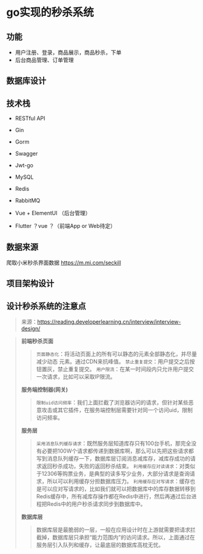 # go实现的秒杀系统



## 功能

- 用户注册、登录，商品展示，商品秒杀，下单
- 后台商品管理、订单管理

## 数据库设计



## 技术栈

- RESTful API

- Gin

- Gorm

- Swagger

- Jwt-go

- MySQL

- Redis

- RabbitMQ

- Vue + ElementUI （后台管理）

- Flutter ？vue ？（前端App or Web待定）

  

## 数据来源

爬取小米秒杀界面数据 https://m.mi.com/seckill



## 项目架构设计



## 设计秒杀系统的注意点

> 来源：https://reading.developerlearning.cn/interview/interview-design/

> **前端秒杀页面**
>
> > `页面静态化`：将活动页面上的所有可以静态的元素全部静态化，并尽量减少动态 元素。通过CDN来抗峰值。
> > `禁止重复提交`：用户提交之后按钮置灰，禁止重复提交。
> > `用户限流`：在某一时间段内只允许用户提交一次请求，比如可以采取IP限流。
>
> **服务端控制器(网关)**
>
> > `限制uid访问频率`：我们上面拦截了浏览器访问的请求，但针对某些恶意攻击或其它插件，在服务端控制层需要针对同一个访问uid，限制访问频率。
>
> **服务层**
>
> > `采用消息队列缓存请求`：既然服务层知道库存只有100台手机，那完全没有必要把100W个请求都传递到数据库啊，那么可以先把这些请求都写到消息队列缓存一下，数据库层订阅消息减库存，减库存成功的请求返回秒杀成功，失败的返回秒杀结束。
> > `利用缓存应对读请求`：对类似于12306等购票业务，是典型的读多写少业务，大部分请求是查询请求，所以可以利用缓存分担数据库压力。
> > `利用缓存应对写请求`：缓存也是可以应对写请求的，比如我们就可以把数据库中的库存数据转移到Redis缓存中，所有减库存操作都在Redis中进行，然后再通过后台进程把Redis中的用户秒杀请求同步到数据库中。
>
> **数据库层**
>
> > 数据库层是最脆弱的一层，一般在应用设计时在上游就需要把请求拦截掉，数据库层只承担“能力范围内”的访问请求。所以，上面通过在服务层引入队列和缓存，让最底层的数据库高枕无忧。

